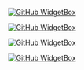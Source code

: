 [![GitHub WidgetBox](https://github-widgetbox.vercel.app/api/profile?username=BOTCAHX&data=followers,repositories,stars,commits&theme=nautilus)](https://github.com/BOTCAHX)

[![GitHub WidgetBox](https://github-widgetbox.vercel.app/api/skills?libraries=express,javascript,html&theme=nautilus)](https://github.com/BOTCAHX)

[![GitHub WidgetBox](https://github-widgetbox.vercel.app/api/skills?software=linux,windows&theme=nautilus)](https://github.com/BOTCAHX)

[![GitHub WidgetBox](https://github-widgetbox.vercel.app/api/skills?tools=git,docker,npm,mongodb,vercel,redis,nodejs,heroku,apache,html,express,typescript&theme=nautilus)](https://github.com/BOTCAHX)
